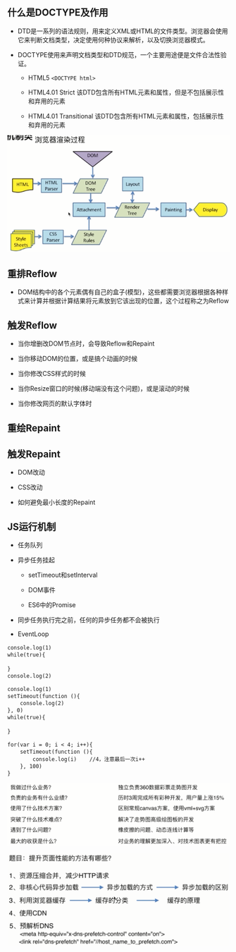 ## 什么是DOCTYPE及作用

- DTD是一系列的语法规则，用来定义XML或HTML的文件类型。浏览器会使用它来判断文档类型，决定使用何种协议来解析，以及切换浏览器模式。

- DOCTYPE使用来声明文档类型和DTD规范，一个主要用途便是文件合法性验证。

    - HTML5    `<DOCTYPE html>`
    
    - HTML4.01 Strict    该DTD包含所有HTML元素和属性，但是不包括展示性和弃用的元素
    
    - HTML4.01 Transitional    该DTD包含所有HTML元素和属性，包括展示性和弃用的元素


![](/assets/微信截图_20181010153707.png)



## 重排Reflow

- DOM结构中的各个元素偶有自己的盒子(模型)，这些都需要浏览器根据各种样式来计算并根据计算结果将元素放到它该出现的位置，这个过程称之为Reflow



## 触发Reflow

- 当你增删改DOM节点时，会导致Reflow和Repaint

- 当你移动DOM的位置，或是搞个动画的时候

- 当你修改CSS样式的时候

- 当你Resize窗口的时候(移动端没有这个问题)，或是滚动的时候

- 当你修改网页的默认字体时



## 重绘Repaint



## 触发Repaint

- DOM改动

- CSS改动

- 如何避免最小长度的Repaint



## JS运行机制

- 任务队列

- 异步任务挂起

    - setTimeout和setInterval
    
    - DOM事件
    
    - ES6中的Promise

- 同步任务执行完之前，任何的异步任务都不会被执行

- EventLoop

```
console.log(1)
while(true){
    
}
console.log(2)
```

```
console.log(1)
setTimeout(function (){
    console.log(2)
}, 0)
while(true){
    
}
```

```
for(var i = 0; i < 4; i++){
    setTimeout(function (){
        console.log(i)    //4，注意最后一次i++
    }, 100)
}
```

![](/assets/微信截图_20181010225608.png)

![](/assets/微信截图_20181011010434.png)















